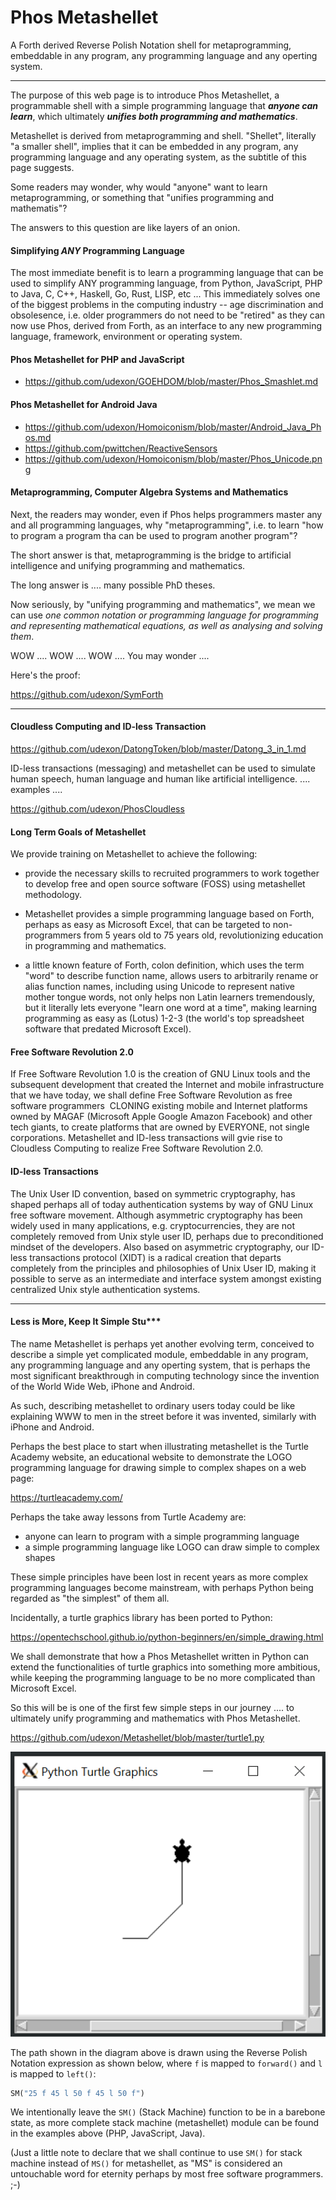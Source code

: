 # Phos Metashellet
A Forth derived Reverse Polish Notation shell for metaprogramming, embeddable in any program, any programming language and any operting system.

<hr>

The purpose of this web page is to introduce Phos Metashellet, a programmable shell with a simple programming language that ___anyone can learn___, which ultimately ___unifies both programming and mathematics___.

Metashellet is derived from metaprogramming and shell. "Shellet", literally "a smaller shell", implies that it can be embedded in any program, any programming language and any operating system, as the subtitle of this page suggests.

Some readers may wonder, why would "anyone" want to learn metaprogramming, or something that "unifies programming and mathematis"?

The answers to this question are like layers of an onion.


#### Simplifying _ANY_ Programming Language

The most immediate benefit is to learn a programming language that can be used to simplify ANY programming language, from Python, JavaScript, PHP to Java, C, C++, Haskell, Go, Rust, LISP, etc ... This immediately solves one of the biggest problems in the computing industry -- age discrimination and obsolesence, i.e. older programmers do not need to be "retired" as they can now use Phos, derived from Forth, as an interface to any new programming language, framework, environment or operating system.



#### Phos Metashellet for PHP and JavaScript
- https://github.com/udexon/GOEHDOM/blob/master/Phos_Smashlet.md

#### Phos Metashellet for Android Java
- https://github.com/udexon/Homoiconism/blob/master/Android_Java_Phos.md
- https://github.com/pwittchen/ReactiveSensors
- https://github.com/udexon/Homoiconism/blob/master/Phos_Unicode.png


#### Metaprogramming, Computer Algebra Systems and Mathematics

Next, the readers may wonder, even if Phos helps programmers master any and all programming languages, why "metaprogramming", i.e. to learn "how to program a program tha can be used to program another program"?

The short answer is that, metaprogramming is the bridge to artificial intelligence and unifying programming and mathematics.

The long answer is .... many possible PhD theses.

Now seriously, by "unifying programming and mathematics", we mean we can use _one common notation or programming language for programming and representing mathematical equations, as well as analysing and solving them_.

WOW .... WOW .... WOW .... You may wonder ....

Here's the proof:

https://github.com/udexon/SymForth

<hr>

#### Cloudless Computing and ID-less Transaction

https://github.com/udexon/DatongToken/blob/master/Datong_3_in_1.md

ID-less transactions (messaging) and metashellet can be used to simulate human speech, human language and human like artificial intelligence. .... examples ....

https://github.com/udexon/PhosCloudless 


#### Long Term Goals of Metashellet

We provide training on Metashellet to achieve the following:

- provide the necessary skills to recruited programmers to work together to develop free and open source software (FOSS) using metashellet methodology.
       
- Metashellet provides a simple programming language based on Forth, perhaps as easy as Microsoft Excel, that can be targeted to non-programmers from 5 years old to 75 years old, revolutionizing education in programming and mathematics.

- a little known feature of Forth, colon definition, which uses the term "word" to describe function name, allows users to arbitrarily rename or alias function names, including using Unicode to represent native mother tongue words, not only helps non Latin learners tremendously, but it literally lets everyone "learn one word at a time", making learning programming as easy as (Lotus) 1-2-3 (the world's top spreadsheet software that predated Microsoft Excel).


#### Free Software Revolution 2.0

If Free Software Revolution 1.0 is the creation of GNU Linux tools and the subsequent development that created the Internet and mobile infrastructure that we have today, we shall define Free Software Revolution as free software programmers  CLONING existing mobile and Internet platforms owned by MAGAF (Microsoft Apple Google Amazon Facebook) and other tech giants, to create platforms that are owned by EVERYONE, not single corporations. Metashellet and ID-less transactions will gvie rise to Cloudless Computing to realize Free Software Revolution 2.0.


#### ID-less Transactions

The Unix User ID convention, based on symmetric cryptography, has shaped perhaps all of today authentication systems by way of GNU Linux free software movement. Although asymmetric cryptography has been widely used in many applications, e.g. cryptocurrencies, they are not completely removed from Unix style user ID, perhaps due to preconditioned mindset of the developers. Also based on asymmetric cryptography, our ID-less transactions protocol (XIDT) is a radical creation that departs completely from the principles and philosophies of Unix User ID, making it possible to serve as an intermediate and interface system amongst existing centralized Unix style authentication systems.



<hr>

#### Less is More, Keep It Simple Stu***

The name Metashellet is perhaps yet another evolving term, conceived to describe a simple yet complicated module, embeddable in any program, any programming language and any operting system, that is perhaps the most significant breakthrough in computing technology since the invention of the World Wide Web, iPhone and Android.

As such, describing metashellet to ordinary users today could be like explaining WWW to men in the street before it was invented, similarly with iPhone and Android. 

Perhaps the best place to start when illustrating metashellet is the Turtle Academy website, an educational website to demonstrate the LOGO programming language for drawing simple to complex shapes on a web page:

https://turtleacademy.com/

Perhaps the take away lessons from Turtle Academy are:

- anyone can learn to program with a simple programming language
- a simple programming language like LOGO can draw simple to complex shapes

These simple principles have been lost in recent years as more complex programming languages become mainstream, with perhaps Python being regarded as "the simplest" of them all.

Incidentally, a turtle graphics library has been ported to Python:

https://opentechschool.github.io/python-beginners/en/simple_drawing.html

We shall demonstrate that how a Phos Metashellet written in Python can extend the functionalities of turtle graphics into something more ambitious, while keeping the programming language to be no more complicated than Microsoft Excel.

So this will be is one of the first few simple steps in our journey .... to ultimately unify programming and mathematics with Phos Metashellet.

https://github.com/udexon/Metashellet/blob/master/turtle1.py

<img src="https://github.com/udexon/Metashellet/blob/master/Turtle_SM.png" width=600>

The path shown in the diagram above is drawn using the Reverse Polish Notation expression as shown below, where `f` is mapped to `forward()` and `l` is mapped to `left()`:

```Python
SM("25 f 45 l 50 f 45 l 50 f")
```

We intentionally leave the `SM()` (Stack Machine) function to be in a barebone state, as more complete stack machine (metashellet) module can be found in the examples above (PHP, JavaScript, Java).

(Just a little note to declare that we shall continue to use `SM()` for stack machine instead of `MS()` for metashellet, as "MS" is considered an untouchable word for eternity perhaps by most free software programmers. ;-)
